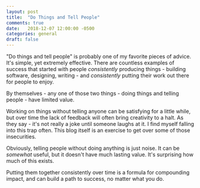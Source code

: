 ```yaml
---
layout: post
title:  "Do Things and Tell People"
comments: true
date:   2018-12-07 12:00:00 -0500
categories: general
draft: false
---
```


"Do things and tell people" is probably one of my favorite pieces of advice. It's simple, yet extremely effective. There are countless examples of success that started with people _consistently_ producing things - building software, designing, writing - and _consistently_ putting their work out there for people to enjoy. 

By themselves - any one of those two things - doing things and telling people - have limited value. 

Working on things without telling anyone can be satisfying for a little while, but over time the lack of feedback will often bring creativity to a halt. As they say - it's not really a joke until someone laughs at it. I find myself falling into this trap often. This blog itself is an exercise to get over some of those insecurities.

Obviously, telling people without doing anything is just noise. It can be _somewhat_ useful, but it doesn't have much lasting value. It's surprising how much of this exists.

Putting them together consistently over time is a formula for compounding impact, and can build a path to success, no matter what you do.